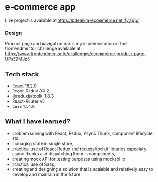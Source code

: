 # e-commerce app

Live project is available at https://pdelekta-ecommerce.netlify.app/

### Design

Product page and navigation bar is my implementation of the frontendmentor challenge available at https://www.frontendmentor.io/challenges/ecommerce-product-page-UPsZ9MJp6

## Tech stack

- React 18.2.0
- React-Redux 8.0.2
- @reduxjs/toolki 1.8.3
- React-Router v6
- Sass 1.54.0

## What I have learned?

- problem solving with React, Redux, Async Thunk, component lifecycle etc.
- managing state in single store,
- practical use of React-Redux and reduxjs/toolkit libraries especially async thunks and dispatching them in components,
- creating mock API for testing purposes using mockapi.io
- practical use of Sass,
- creating and designing a solution that is scalable and relatively easy to develop and maintain in the future
